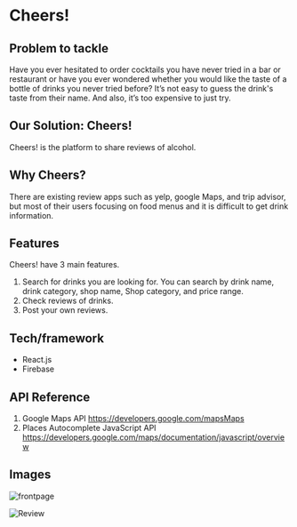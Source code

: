 # Cheers!

## Problem to tackle
Have you ever hesitated to order cocktails you have never tried in a bar or restaurant or have you ever wondered whether you would like the taste of a bottle of drinks you never tried before?  It’s not easy  to guess the drink's taste from their name.
And also, it’s too expensive to just try.

## Our Solution: Cheers!
Cheers! is the platform to share reviews of alcohol.

## Why Cheers?
There are existing review apps such as yelp, google Maps, and trip advisor, but most of their users focusing on food menus and it is difficult to get drink information.

## Features
Cheers! have 3 main features. 

1. Search for drinks you are looking for. You can search by drink name, drink category, shop name, Shop category, and price range.
2. Check reviews of drinks.
3. Post your own reviews.

## Tech/framework
 - React.js
 - Firebase

## API Reference
1. Google Maps API https://developers.google.com/mapsMaps 
2. Places Autocomplete JavaScript API https://developers.google.com/maps/documentation/javascript/overview

## Images
![frontpage](https://user-images.githubusercontent.com/43653589/114967130-d598ef80-9eae-11eb-9611-c5c10197c69e.png)

![Review](https://user-images.githubusercontent.com/43653589/114967323-36c0c300-9eaf-11eb-9815-80a9fb38c98a.png)
